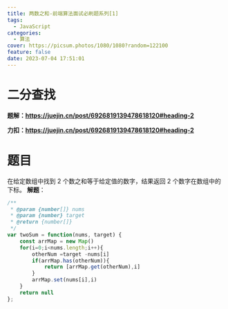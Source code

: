 ```yaml
---
title: 两数之和-前端算法面试必刷题系列[1]
tags:
  - JavaScript
categories:
  - 算法
cover: https://picsum.photos/1080/1080?random=122100
feature: false
date: 2023-07-04 17:51:01
---
```

# 二分查找

**题解：https://juejin.cn/post/6926819139478618120#heading-2**

**力扣：https://juejin.cn/post/6926819139478618120#heading-2**

# **题目**
在给定数组中找到 2 个数之和等于给定值的数字，结果返回 2 个数字在数组中的下标。
**解题**：

```javascript
/**
 * @param {number[]} nums
 * @param {number} target
 * @return {number[]}
 */
var twoSum = function(nums, target) {
    const arrMap = new Map()
    for(i=0;i<nums.length;i++){
        otherNum =target -nums[i]
        if(arrMap.has(otherNum)){
            return [arrMap.get(otherNum),i]
        }
        arrMap.set(nums[i],i)
    }
    return null
};
```
